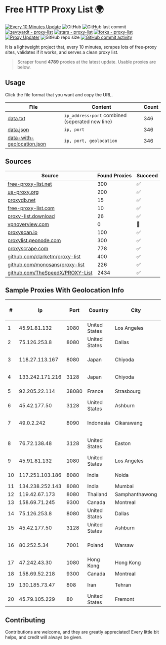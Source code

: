 
# Free HTTP Proxy List 🌍

[![Every 10 Minutes Update](https://github.com/mertguvencli/http-proxy-list/actions/workflows/main.yml/badge.svg?branch=main)](https://github.com/mertguvencli/http-proxy-list/actions/workflows/main.yml)
![GitHub](https://img.shields.io/github/license/mertguvencli/http-proxy-list)
![GitHub last commit](https://img.shields.io/github/last-commit/mertguvencli/http-proxy-list)
[![zevtyardt - proxy-list](https://img.shields.io/static/v1?label=zevtyardt&message=proxy-list&color=blue&logo=github)](https://github.com/zevtyardt/proxy-list "Go to GitHub repo")
[![stars - proxy-list](https://img.shields.io/github/stars/zevtyardt/proxy-list?style=social)](https://github.com/zevtyardt/proxy-list)
[![forks - proxy-list](https://img.shields.io/github/forks/zevtyardt/proxy-list?style=social)](https://github.com/zevtyardt/proxy-list)
[![Proxy Updater](https://github.com/zevtyardt/proxy-list/workflows/Proxy%20Updater/badge.svg)](https://github.com/zevtyardt/proxy-list/actions?query=workflow:"Proxy+Updater")
![GitHub repo size](https://img.shields.io/github/repo-size/zevtyardt/proxy-list)
[![GitHub commit activity](https://img.shields.io/github/commit-activity/m/zevtyardt/proxy-list?logo=commits)](https://github.com/zevtyardt/proxy-list/commits/main)

It is a lightweight project that, every 10 minutes, scrapes lots of free-proxy sites, validates if it works, and serves a clean proxy list.

> Scraper found **4789** proxies at the latest update. Usable proxies are below.

## Usage

Click the file format that you want and copy the URL.

|File|Content|Count|
|----|-------|-----|
|[data.txt](https://raw.githubusercontent.com/mertguvencli/http-proxy-list/main/proxy-list/data.txt)|`ip_address:port` combined (seperated new line)|346|
|[data.json](https://raw.githubusercontent.com/mertguvencli/http-proxy-list/main/proxy-list/data.json)|`ip, port`|346|
|[data-with-geolocation.json](https://raw.githubusercontent.com/mertguvencli/http-proxy-list/main/proxy-list/data-with-geolocation.json)|`ip, port, geolocation`|346|

## Sources

|Source|Found Proxies|Succeed|
|------|-------------|-------|
|[free-proxy-list.net](https://free-proxy-list.net)|300|✅|
|[us-proxy.org](https://www.us-proxy.org)|200|✅|
|[proxydb.net](http://proxydb.net)|15|✅|
|[free-proxy-list.com](https://free-proxy-list.com/?page=&port=&type%5B%5D=http&type%5B%5D=https&up_time=0&search=Search)|10|✅|
|[proxy-list.download](https://www.proxy-list.download/HTTP)|26|✅|
|[vpnoverview.com](https://vpnoverview.com/privacy/anonymous-browsing/free-proxy-servers)|0|🚫|
|[proxyscan.io](https://www.proxyscan.io)|100|✅|
|[proxylist.geonode.com](https://proxylist.geonode.com/api/proxy-list?limit=300&page=1&sort_by=lastChecked&sort_type=desc&protocols=http,https)|300|✅|
|[proxyscrape.com](https://api.proxyscrape.com/v2/?request=displayproxies&protocol=http&timeout=10000&country=all&ssl=all&anonymity=all)|778|✅|
|[github.com/clarketm/proxy-list](https://raw.githubusercontent.com/clarketm/proxy-list/master/proxy-list-raw.txt)|400|✅|
|[github.com/monosans/proxy-list](https://raw.githubusercontent.com/monosans/proxy-list/main/proxies/http.txt)|226|✅|
|[github.com/TheSpeedX/PROXY-List](https://raw.githubusercontent.com/TheSpeedX/PROXY-List/master/http.txt)|2434|✅|


## Sample Proxies With Geolocation Info

|#|Ip|Port|Country|City|Internet Service Provider|
|-|--|----|-------|----|-------------------------|
|1|45.91.81.132|1080|United States|Los Angeles|FD-298-8796|
|2|75.126.253.8|8080|United States|Dallas|SoftLayer|
|3|118.27.113.167|8080|Japan|Chiyoda|GMO Internet, Inc.|
|4|133.242.171.216|3128|Japan|Chiyoda|SAKURA Internet Inc.|
|5|92.205.22.114|38080|France|Strasbourg|GD MASS Network|
|6|45.42.177.50|3128|United States|Ashburn|Sprint|
|7|49.0.2.242|8090|Indonesia|Cikarawang|PT Usaha Adi Sanggoro|
|8|76.72.138.48|3128|United States|Easton|Easton Utilities Commission|
|9|45.91.81.132|1080|United States|Los Angeles|FD-298-8796|
|10|117.251.103.186|8080|India|Noida|BSNL Internet|
|11|134.238.252.143|8080|India|Mumbai|Google LLC|
|12|119.42.67.173|8080|Thailand|Samphanthawong|CAT-BB|
|13|158.69.71.245|9300|Canada|Montreal|OVH SAS|
|14|75.126.253.8|8080|United States|Dallas|SoftLayer|
|15|45.42.177.50|3128|United States|Ashburn|Sprint|
|16|80.252.5.34|7001|Poland|Warsaw|GWNET Autonomus System|
|17|47.242.43.30|1080|Hong Kong|Hong Kong|Alibaba.com LLC|
|18|158.69.52.218|9300|Canada|Montreal|OVH SAS|
|19|130.185.73.47|808|Iran|Tehran|Pars Parva System Ltd|
|20|45.79.105.229|80|United States|Fremont|Linode, LLC|



## Contributing

Contributions are welcome, and they are greatly appreciated! Every
little bit helps, and credit will always be given.

